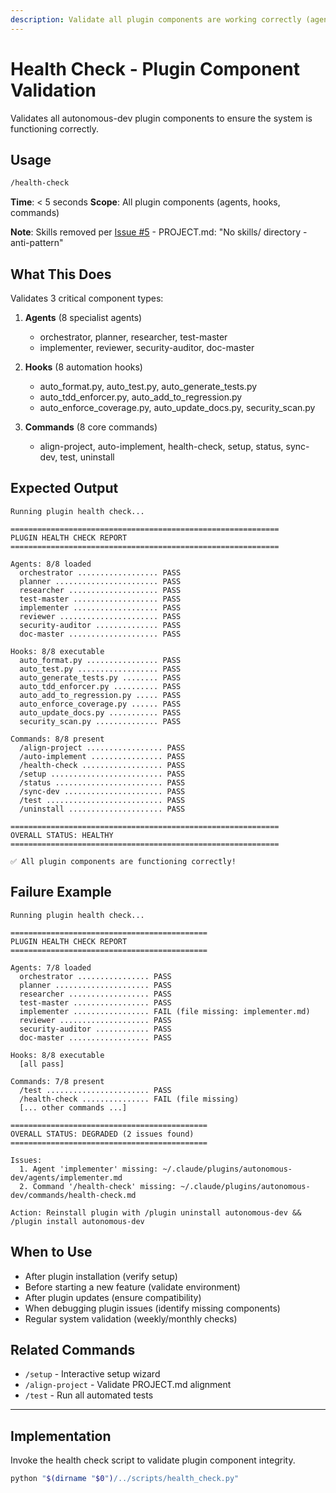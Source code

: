 ```yaml
---
description: Validate all plugin components are working correctly (agents, hooks, commands)
---
```


# Health Check - Plugin Component Validation

Validates all autonomous-dev plugin components to ensure the system is functioning correctly.

## Usage

```bash
/health-check
```

**Time**: < 5 seconds
**Scope**: All plugin components (agents, hooks, commands)

**Note**: Skills removed per [Issue #5](https://github.com/akaszubski/autonomous-dev/issues/5) - PROJECT.md: "No skills/ directory - anti-pattern"

## What This Does

Validates 3 critical component types:

1. **Agents** (8 specialist agents)
   - orchestrator, planner, researcher, test-master
   - implementer, reviewer, security-auditor, doc-master

2. **Hooks** (8 automation hooks)
   - auto_format.py, auto_test.py, auto_generate_tests.py
   - auto_tdd_enforcer.py, auto_add_to_regression.py
   - auto_enforce_coverage.py, auto_update_docs.py, security_scan.py

3. **Commands** (8 core commands)
   - align-project, auto-implement, health-check, setup, status, sync-dev, test, uninstall

## Expected Output

```
Running plugin health check...

============================================================
PLUGIN HEALTH CHECK REPORT
============================================================

Agents: 8/8 loaded
  orchestrator .................. PASS
  planner ....................... PASS
  researcher .................... PASS
  test-master ................... PASS
  implementer ................... PASS
  reviewer ...................... PASS
  security-auditor .............. PASS
  doc-master .................... PASS

Hooks: 8/8 executable
  auto_format.py ................ PASS
  auto_test.py .................. PASS
  auto_generate_tests.py ........ PASS
  auto_tdd_enforcer.py .......... PASS
  auto_add_to_regression.py ..... PASS
  auto_enforce_coverage.py ...... PASS
  auto_update_docs.py ........... PASS
  security_scan.py .............. PASS

Commands: 8/8 present
  /align-project ................. PASS
  /auto-implement ................ PASS
  /health-check .................. PASS
  /setup ......................... PASS
  /status ........................ PASS
  /sync-dev ...................... PASS
  /test .......................... PASS
  /uninstall ..................... PASS

============================================================
OVERALL STATUS: HEALTHY
============================================================

✅ All plugin components are functioning correctly!
```

## Failure Example

```
Running plugin health check...

============================================
PLUGIN HEALTH CHECK REPORT
============================================

Agents: 7/8 loaded
  orchestrator ................ PASS
  planner ..................... PASS
  researcher .................. PASS
  test-master ................. PASS
  implementer ................. FAIL (file missing: implementer.md)
  reviewer .................... PASS
  security-auditor ............ PASS
  doc-master .................. PASS

Hooks: 8/8 executable
  [all pass]

Commands: 7/8 present
  /test ....................... PASS
  /health-check ............... FAIL (file missing)
  [... other commands ...]

============================================
OVERALL STATUS: DEGRADED (2 issues found)
============================================

Issues:
  1. Agent 'implementer' missing: ~/.claude/plugins/autonomous-dev/agents/implementer.md
  2. Command '/health-check' missing: ~/.claude/plugins/autonomous-dev/commands/health-check.md

Action: Reinstall plugin with /plugin uninstall autonomous-dev && /plugin install autonomous-dev
```

## When to Use

- After plugin installation (verify setup)
- Before starting a new feature (validate environment)
- After plugin updates (ensure compatibility)
- When debugging plugin issues (identify missing components)
- Regular system validation (weekly/monthly checks)

## Related Commands

- `/setup` - Interactive setup wizard
- `/align-project` - Validate PROJECT.md alignment
- `/test` - Run all automated tests

---

## Implementation

Invoke the health check script to validate plugin component integrity.

```bash
python "$(dirname "$0")/../scripts/health_check.py"
```
